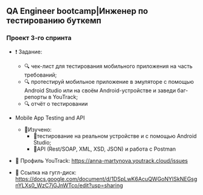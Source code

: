 
## QA Engineer bootcamp|Инженер по тестированию буткемп
### Проект 3-го спринта
- ❗️ Задание:
  - 🔍 чек-лист для тестирования мобильного приложения на часть требований;
  - 🔍 протестируй мобильное приложение в эмуляторе с помощью Android Studio или на своём Android-устройстве и заведи баг-репорты в YouTrack;
  - 🔍 отчёт о тестировании

- Mobile App Testing and API
  - 📍Изучено:
    - 📎тестирование на реальном устройстве и с помощью Android Studio;
    - 📎API (Rest/SOAP, XML, XSD, JSON) и работа с Postman

- 📌 Профиль YouTrack: https://anna-martynova.youtrack.cloud/issues
- 📌 Ссылка на гугл-диск: https://docs.google.com/document/d/1DSpLwK6AcuQWGoNYISkNEGsgnYLXs0_WzC7jGJnWTco/edit?usp=sharing
